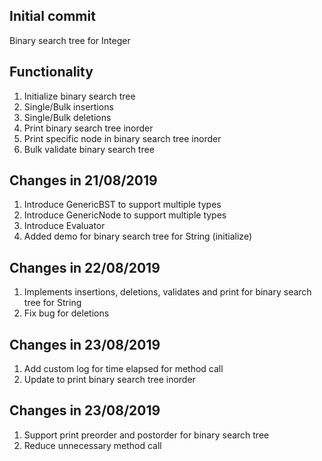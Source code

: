Initial commit
-
Binary search tree for Integer

Functionality
-
1. Initialize binary search tree 
2. Single/Bulk insertions
3. Single/Bulk deletions
4. Print binary search tree inorder
5. Print specific node in binary search tree inorder 
6. Bulk validate binary search tree

Changes in 21/08/2019
-
1. Introduce GenericBST to support multiple types
2. Introduce GenericNode to support multiple types
3. Introduce Evaluator
4. Added demo for binary search tree for String (initialize)

Changes in 22/08/2019
-
1. Implements insertions, deletions, validates and print for binary search tree for String
2. Fix bug for deletions

Changes in 23/08/2019
-
1. Add custom log for time elapsed for method call
2. Update to print binary search tree inorder

Changes in 23/08/2019
-
1. Support print preorder and postorder for binary search tree
2. Reduce unnecessary method call